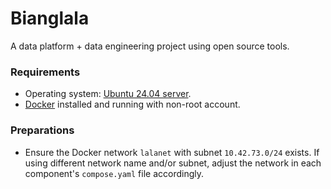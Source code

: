 # Bianglala

A data platform + data engineering project using open source tools.


### Requirements

* Operating system: [Ubuntu 24.04 server][url-ubuntu-server-2404].
* [Docker][url-docker-installation] installed and running with non-root account.


### Preparations

* Ensure the Docker network `lalanet` with subnet `10.42.73.0/24` exists. If using different network name and/or subnet, adjust the network in each component's `compose.yaml` file accordingly.


<!-- Links -->
[url-ubuntu-server-2404]: https://discourse.ubuntu.com/t/ubuntu-24-04-lts-noble-numbat-release-notes/39890
[url-docker-installation]: https://docs.docker.com/engine/install/ubuntu/
